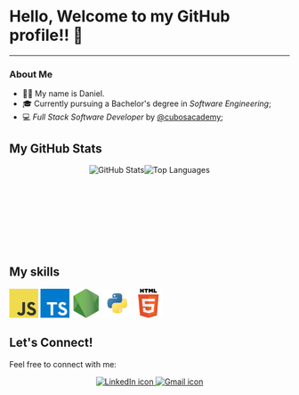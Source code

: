 # Hello, Welcome to my GitHub profile!! 👋
---

### About Me
- 🙋‍♂️ My name is Daniel.
- 🎓 Currently pursuing a Bachelor's degree in <i>Software Engineering</i>;
- 💻 <i>Full Stack Software Developer</i> by <a href="https://github.com/cubos-academy">@cubosacademy</a>;

## My GitHub Stats
<div style="display: flex; justify-content: center;">
  <img src="https://github-readme-stats.vercel.app/api?username=danielluizdl&show_icons=true&theme=ocean_dark" alt="GitHub Stats" height="150" />
  <img src="https://github-readme-stats.vercel.app/api/top-langs/?username=danielluizdl&layout=compact&theme=ocean_dark" alt="Top Languages" height="150" />
</div>

## My skills
<code><img height="52" src="https://raw.githubusercontent.com/github/explore/80688e429a7d4ef2fca1e82350fe8e3517d3494d/topics/javascript/javascript.png" alt="Javascript"/></code>
<code><img height="52" src="https://raw.githubusercontent.com/github/explore/80688e429a7d4ef2fca1e82350fe8e3517d3494d/topics/typescript/typescript.png" alt="Typescript"/></code>
<code><img height="52" src="https://raw.githubusercontent.com/github/explore/80688e429a7d4ef2fca1e82350fe8e3517d3494d/topics/nodejs/nodejs.png" alt="Nodejs"/></code>
<code><img height="52" src="https://raw.githubusercontent.com/github/explore/80688e429a7d4ef2fca1e82350fe8e3517d3494d/topics/python/python.png" alt="Python"/></code>
<code><img height="52" src="https://raw.githubusercontent.com/github/explore/80688e429a7d4ef2fca1e82350fe8e3517d3494d/topics/html/html.png" alt="HTML5"/></code>

## Let's Connect!
Feel free to connect with me:

<p align="center">
    <a href="https://www.linkedin.com/in/loureirodlg/">
        <img src="https://img.shields.io/badge/LinkedIn-0077B5?style=for-the-badge&logo=linkedin&logoColor=white" alt="LinkedIn icon" >
    </a>
    <a href="mailto:loureirodlg@gmail.com">
        <img src="https://img.shields.io/badge/Gmail-D14836?style=for-the-badge&logo=gmail&logoColor=white" alt="Gmail icon" >
    </a>

